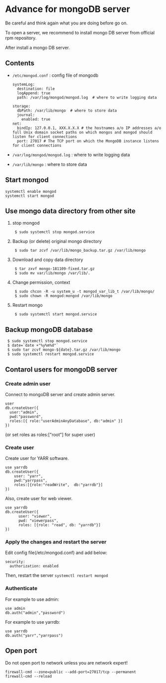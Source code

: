 # Advance for mongoDB server
Be careful and think again what you are doing before go on.

To open a server, we recommend to install mongo DB server from official rpm repository.

After install a mongo DB server.

## Contents
* `/etc/mongod.conf` : config file of mongodb

  ```
  systemLog:
    destination: file
    logAppend: true
    path: /var/log/mongod/mongod.log  # where to write logging data
  
  storage:
    dbPath: /var/lib/mongo  # where to store data
    journal:
      enabled: true
  net:
    bindIp: 127.0.0.1, XXX.X.X.X # the hostnames a/o IP addresses a/o full Unix domain socket paths on which mongos and mongod should listen for client connections
    port: 27017 # The TCP port on which the MongoDB instance listens for client connections
  ```

* `/var/log/mongod/mongod.log` : where to write logging data

* `/var/lib/mongo` : where to store data

## Start mongod
```
systemctl enable mongod
systemctl start mongod
```

## Use mongo data directory from other site

1) stop mongod
   ```
    $ sudo systemctl stop mongod.service 
   ```

2) Backup (or delete) original mongo directory
   ```
    $ sudo tar zcvf /var/lib/mongo_backup.tar.gz /var/lib/mongo 
   ```

3) Download and copy data directory
   ```
    $ tar zxvf mongo-181109-fixed.tar.gz
    $ sudo mv var/lib/mongo /var/lib/. 
   ```

4) Change permission, context
   ```
    $ sudo chcon -R -u system_u -t mongod_var_lib_t /var/lib/mongo/  
    $ sudo chown -R mongod:mongod /var/lib/mongo 
   ```

5) Restart mongo
   ```
    $ sudo systemctl start mongod.service
   ```

## Backup mongoDB database
```
 $ sudo systemctl stop mongod.service
 $ date=`date +"%y%m%d"`
 $ sudo tar zcvf mongo-${date}.tar.gz /var/lib/mongo
 $ sudo systemctl restart mongod.service
```

## Contarol users for mongoDB server
### Create admin user
Connect to mongoDB server and create admin server.
```
user
db.createUser({
  user:"admin",
  pwd:"password",
  roles:[{ role:"userAdminAnyDatabase", db:"admin" }]
})
```
(or set roles as roles:["root"] for super user)

### Create user
Create user for YARR software.
```
use yarrdb
db.createUser({
    user: "yarr",
    pwd:"yarrpass",
    roles:[{role:"readWrite",  db:"yarrdb"}]
})
```

Also, create user for web viewer.
```
use yarrdb
db.createUser({
      user: "viewer",
      pwd: "viewerpass",
      roles: [{role: "read", db: "yarrdb"}]
})
```

### Apply the changes and restart the server
Edit config file(/etc/mongod.conf) and add below:
```
security:
  authorization: enabled
```
Then, restart the server `systemctl restart mongod`


### Authenticate
For example to use admin:
```
use admin
db.auth("admin","password")
```

For example to use yarrdb:
```
use yarrdb
db.auth("yarr","yarrpass")
```


## Open port
Do not open port to network unless you are network expert!
```
firewall-cmd --zone=public --add-port=27017/tcp --permanent
firewall-cmd --reload
``` 
